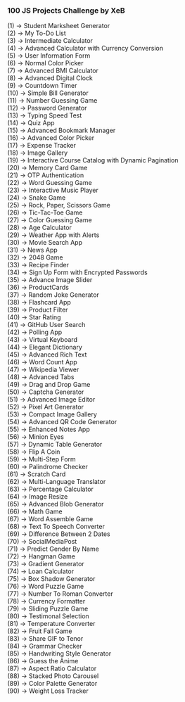 ### 100 JS Projects Challenge by XeB

(1) -> Student Marksheet Generator<br>
(2) -> My To-Do List<br>
(3) -> Intermediate Calculator<br>
(4) -> Advanced Calculator with Currency Conversion<br>
(5) -> User Information Form<br>
(6) -> Normal Color Picker<br>
(7) -> Advanced BMI Calculator<br>
(8) -> Advanced Digital Clock<br>
(9) -> Countdown Timer<br>
(10) -> Simple Bill Generator<br>
(11) -> Number Guessing Game<br>
(12) -> Password Generator<br>
(13) -> Typing Speed Test<br>
(14) -> Quiz App<br>
(15) -> Advanced Bookmark Manager<br>
(16) -> Advanced Color Picker<br>
(17) -> Expense Tracker<br>
(18) -> Image Gallery<br>
(19) -> Interactive Course Catalog with Dynamic Pagination<br>
(20) -> Memory Card Game<br>
(21) -> OTP Authentication<br>
(22) -> Word Guessing Game<br>
(23) -> Interactive Music Player<br>
(24) -> Snake Game<br>
(25) -> Rock, Paper, Scissors Game<br>
(26) -> Tic-Tac-Toe Game<br>
(27) -> Color Guessing Game<br>
(28) -> Age Calculator<br>
(29) -> Weather App with Alerts<br>
(30) -> Movie Search App<br>
(31) -> News App<br>
(32) -> 2048 Game<br>
(33) -> Recipe Finder<br>
(34) -> Sign Up Form with Encrypted Passwords<br>
(35) -> Advance Image Slider<br>
(36) -> ProductCards<br>
(37) -> Random Joke Generator<br>
(38) -> Flashcard App<br>
(39) -> Product Filter<br>
(40) -> Star Rating<br>
(41) -> GitHub User Search<br>
(42) -> Polling App<br>
(43) -> Virtual Keyboard<br>
(44) -> Elegant Dictionary<br>
(45) -> Advanced Rich Text<br>
(46) -> Word Count App<br>
(47) -> Wikipedia Viewer<br>
(48) -> Advanced Tabs<br>
(49) -> Drag and Drop Game<br>
(50) -> Captcha Generator<br>
(51) -> Advanced Image Editor<br>
(52) -> Pixel Art Generator<br>
(53) -> Compact Image Gallery<br>
(54) -> Advanced QR Code Generator<br>
(55) -> Enhanced Notes App<br>
(56) -> Minion Eyes<br>
(57) -> Dynamic Table Generator<br>
(58) -> Flip A Coin<br>
(59) -> Multi-Step Form<br>
(60) -> Palindrome Checker<br>
(61) -> Scratch Card<br>
(62) -> Multi-Language Translator<br>
(63) -> Percentage Calculator<br>
(64) -> Image Resize<br>
(65) -> Advanced Blob Generator<br>
(66) -> Math Game<br>
(67) -> Word Assemble Game<br>
(68) -> Text To Speech Converter<br>
(69) -> Difference Between 2 Dates<br>
(70) -> SocialMediaPost<br>
(71) -> Predict Gender By Name<br>
(72) -> Hangman Game<br>
(73) -> Gradient Generator<br>
(74) -> Loan Calculator<br>
(75) -> Box Shadow Generator<br>
(76) -> Word Puzzle Game<br>
(77) -> Number To Roman Converter<br>
(78) -> Currency Formatter<br> 
(79) -> Sliding Puzzle Game<br>
(80) -> Testimonal Selection<br>
(81) -> Temperature Converter<br>
(82) -> Fruit Fall Game<br>
(83) -> Share GIF to Tenor<br>
(84) -> Grammar Checker<br>
(85) -> Handwriting Style Generator<br>
(86) -> Guess the Anime<br>
(87) -> Aspect Ratio Calculator<br>
(88) -> Stacked Photo Carousel<br>
(89) -> Color Palette Generator<br>
(90) -> Weight Loss Tracker<br>
